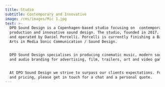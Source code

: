 ```yaml
---
title: Studio
subtitle: Contemporary and Innovative
image: /cms/images/Mic 1.jpg
text: >-
  DPO Sound Design is a Copenhagen-based studio focusing on  contemporary music
  production and innovative sound design. The studio, founded in 2017, is owned
  and operated by Daniel Porcelli. Porcelli is currently finishing a Bachelor of
  Arts in Media Sonic Communication / Sound Design.


  DPO Sound Design specialises in producing cinematic music, modern sound design
  and audio branding for advertising, film, trailers, art and video games.


  At DPO Sound Design we strive to surpass our clients expectations. For info
  and pricing, please get in touch for a chat and a personal quote.
---
```






































